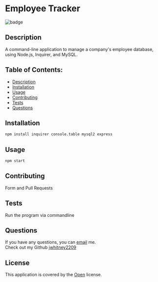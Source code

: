 # Employee Tracker

![badge](https://img.shields.io/badge/License-Open-brightgreen)


## Description
A command-line application to manage a company's employee database, using Node.js, Inquirer, and MySQL.

## Table of Contents:
- [ Description ](#description)
- [ Installation ](#installation)
- [ Usage ](#usage)
- [ Contributing ](#contributing)
- [ Tests ](#tests)
- [ Questions ](#questions)

## Installation
```sh
npm install inquirer console.table mysql2 express
```


## Usage
```sh
npm start
```

## Contributing
Form and Pull Requests

## Tests
Run the program via commandline


## Questions
If you have any questions, you can [email](mailto:jwhitney.2209@icloud.com) me. <br />
Check out my Github [jwhitney2209](https://github.com/jwhitney2209)


## License


This application is covered by the [Open](https://opensource.org/licenses/Open) license.